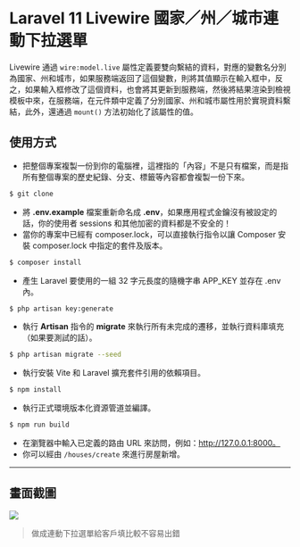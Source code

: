 # Laravel 11 Livewire 國家／州／城市連動下拉選單

Livewire 通過 `wire:model.live` 屬性定義要雙向繫結的資料，對應的變數名分別為國家、州和城市，如果服務端返回了這個變數，則將其值顯示在輸入框中，反之，如果輸入框修改了這個資料，也會將其更新到服務端，然後將結果渲染到檢視模板中來，在服務端，在元件類中定義了分別國家、州和城市屬性用於實現資料繫結，此外，還通過 `mount()` 方法初始化了該屬性的值。

## 使用方式
- 把整個專案複製一份到你的電腦裡，這裡指的「內容」不是只有檔案，而是指所有整個專案的歷史紀錄、分支、標籤等內容都會複製一份下來。
```sh
$ git clone
```
- 將 __.env.example__ 檔案重新命名成 __.env__，如果應用程式金鑰沒有被設定的話，你的使用者 sessions 和其他加密的資料都是不安全的！
- 當你的專案中已經有 composer.lock，可以直接執行指令以讓 Composer 安裝 composer.lock 中指定的套件及版本。
```sh
$ composer install
```
- 產生 Laravel 要使用的一組 32 字元長度的隨機字串 APP_KEY 並存在 .env 內。
```sh
$ php artisan key:generate
```
- 執行 __Artisan__ 指令的 __migrate__ 來執行所有未完成的遷移，並執行資料庫填充（如果要測試的話）。
```sh
$ php artisan migrate --seed
```
- 執行安裝 Vite 和 Laravel 擴充套件引用的依賴項目。
```sh
$ npm install
```
- 執行正式環境版本化資源管道並編譯。
```sh
$ npm run build
```
- 在瀏覽器中輸入已定義的路由 URL 來訪問，例如：http://127.0.0.1:8000。
- 你可以經由 `/houses/create` 來進行房屋新增。

----

## 畫面截圖
![](https://i.imgur.com/LHTvatB.gif)
> 做成連動下拉選單給客戶填比較不容易出錯
